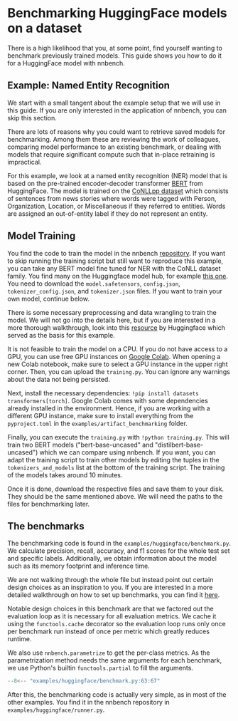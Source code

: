 # Benchmarking HuggingFace models on a dataset
There is a high likelihood that you, at some point, find yourself wanting to benchmark previously trained models.
This guide shows you how to do it for a HuggingFace model with nnbench.

## Example: Named Entity Recognition
We start with a small tangent about the example setup that we will use in this guide.
If you are only interested in the application of nnbench, you can skip this section.

There are lots of reasons why you could want to retrieve saved models for benchmarking. 
Among them these are reviewing the work of colleagues, comparing model performance to an existing benchmark, or dealing with models that require significant compute such that in-place retraining is impractical.

For this example, we look at a named entity recognition (NER) model that is based on the pre-trained encoder-decoder transformer [BERT](https://arxiv.org/abs/1810.04805) from HuggingFace.
The model is trained on the [CoNLLpp dataset](https://huggingface.co/datasets/conllpp) which consists of sentences from news stories where words were tagged with Person, Organization, Location, or Miscellaneous if they referred to entities. 
Words are assigned an out-of-entity label if they do not represent an entity.

## Model Training
You find the code to train the model in the nnbench [repository](https://github.com/aai-institute/nnbench/tree/main/examples/huggingface).
If you want to skip running the training script but still want to reproduce this example, you can take any BERT model fine tuned for NER with the CoNLL dataset family.
You find many on the Huggingface model hub, for example [this one](https://huggingface.co/dslim/bert-base-NER). You need to download the `model.safetensors`, `config.json`, `tokenizer_config.json`, and `tokenizer.json` files.
If you want to train your own model, continue below.

There is some necessary preprocessing and data wrangling to train the model. 
We will not go into the details here, but if you are interested in a more thorough walkthrough, look into this [resource](https://huggingface.co/learn/nlp-course/chapter7/2?fw=pt) by Huggingface which served as the basis for this example.

It is not feasible to train the model on a CPU. If you do not have access to a GPU, you can use free GPU instances on [Google Colab](https://colab.research.google.com/).
When opening a new Colab notebook, make sure to select a GPU instance in the upper right corner.
Then, you can upload the `training.py`. You can ignore any warnings about the data not being persisted.

Next, install the necessary dependencies: `!pip install datasets transformers[torch]`.  Google Colab comes with some dependencies already installed in the environment.
Hence, if you are working with a different GPU instance, make sure to install everything from the `pyproject.toml` in the `examples/artifact_benchmarking` folder.

Finally, you can execute the `training.py` with `!python training.py`.
This will train two BERT models ("bert-base-uncased" and "distilbert-base-uncased") which we can compare using nnbench. 
If you want, you can adapt the training script to train other models by editing the tuples in the `tokenizers_and_models` list at the bottom of the training script. 
The training of the models takes around 10 minutes.

Once it is done, download the respective files and save them to your disk.
They should be the same mentioned above. We will need the paths to the files for benchmarking later.

## The benchmarks

The benchmarking code is found in the `examples/huggingface/benchmark.py`.
We calculate precision, recall, accuracy, and f1 scores for the whole test set and specific labels.
Additionally, we obtain information about the model such as its memory footprint and inference time.

We are not walking through the whole file but instead point out certain design choices as an inspiration to you. 
If you are interested in a more detailed walkthrough on how to set up benchmarks, you can find it [here](../guides/benchmarks.md).

Notable design choices in this benchmark are that we factored out the evaluation loop as it is necessary for all evaluation metrics.
We cache it using the `functools.cache` decorator so the evaluation loop runs only once per benchmark run instead of once per metric which greatly reduces runtime.

We also use `nnbench.parametrize` to get the per-class metrics.
As the parametrization method needs the same arguments for each benchmark, we use Python's builtin `functools.partial` to fill the arguments.

```python
--8<-- "examples/huggingface/benchmark.py:63:67"
```

After this, the benchmarking code is actually very simple, as in most of the other examples.
You find it in the nnbench repository in `examples/huggingface/runner.py`.
